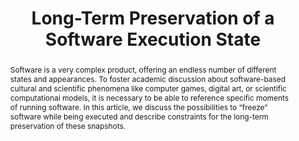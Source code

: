 ---
abstract: Software is a very complex product, offering an endless number of different
  states and appearances. To foster academic discussion about software-based cultural
  and scientific phenomena like computer games, digital art, or scientific computational
  models, it is necessary to be able to reference specific moments of running software.
  In this article, we discuss the possibilities to “freeze” software while being executed
  and describe constraints for the long-term preservation of these snapshots.
creators:
- Gieschke, Rafael
- Rechert, Klaus
- Cochrane, Euan
date: null
document_url: https://www.ideals.illinois.edu/items/128297/bitstreams/428959/data.pdf
grand_parent: iPRES
institutions: []
keywords:
- emulation
- program snapshots
landing_page_url: https://hdl.handle.net/2142/121093
language: eng
layout: publication
license: CC-BY 4.0 International
notes_url: null
parent: iPRES 2023
presentation_url: null
size: null
source_name: iPRES
title: Long-Term Preservation of a Software Execution State
type: unknown
year: 2023
---
